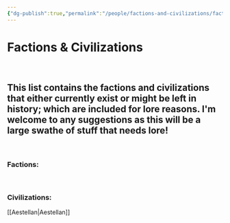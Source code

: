 ```yaml
---
{"dg-publish":true,"permalink":"/people/factions-and-civilizations/factions-and-civilizations/","tags":["masterlist"],"dgHomeLink":true,"dgShowLocalGraph":true,"dgShowFileTree":true}
---
```


# Factions & Civilizations
<br>

## This list contains the factions and civilizations that either currently exist or might be left in history; which are included for lore reasons. I'm welcome to any suggestions as this will be a large swathe of stuff that needs lore!
<br>

### Factions:

<br>

### Civilizations:

[[Aestellan\|Aestellan]]

<br>
